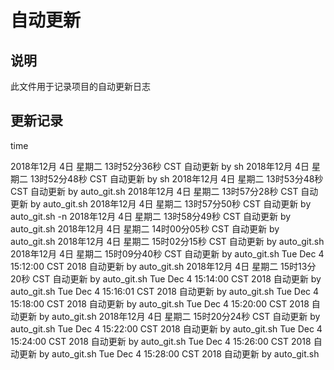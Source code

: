 # 自动更新

## 说明
此文件用于记录项目的自动更新日志

## 更新记录
time

2018年12月 4日 星期二 13时52分36秒 CST 自动更新 by sh
2018年12月 4日 星期二 13时52分48秒 CST 自动更新 by sh
2018年12月 4日 星期二 13时53分48秒 CST 自动更新 by auto_git.sh
2018年12月 4日 星期二 13时57分28秒 CST 自动更新 by auto_git.sh
2018年12月 4日 星期二 13时57分50秒 CST 自动更新 by auto_git.sh
-n 2018年12月 4日 星期二 13时58分49秒 CST 自动更新 by auto_git.sh
2018年12月 4日 星期二 14时00分05秒 CST 自动更新 by auto_git.sh
2018年12月 4日 星期二 15时02分15秒 CST 自动更新 by auto_git.sh
2018年12月 4日 星期二 15时09分40秒 CST 自动更新 by auto_git.sh
Tue Dec 4 15:12:00 CST 2018 自动更新 by auto_git.sh
2018年12月 4日 星期二 15时13分20秒 CST 自动更新 by auto_git.sh
Tue Dec 4 15:14:00 CST 2018 自动更新 by auto_git.sh
Tue Dec 4 15:16:01 CST 2018 自动更新 by auto_git.sh
Tue Dec 4 15:18:00 CST 2018 自动更新 by auto_git.sh
Tue Dec 4 15:20:00 CST 2018 自动更新 by auto_git.sh
2018年12月 4日 星期二 15时20分24秒 CST 自动更新 by auto_git.sh
Tue Dec 4 15:22:00 CST 2018 自动更新 by auto_git.sh
Tue Dec 4 15:24:00 CST 2018 自动更新 by auto_git.sh
Tue Dec 4 15:26:00 CST 2018 自动更新 by auto_git.sh
Tue Dec 4 15:28:00 CST 2018 自动更新 by auto_git.sh
